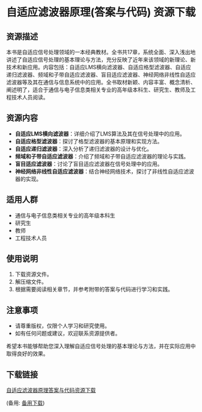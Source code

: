 # 自适应滤波器原理(答案与代码) 资源下载

## 资源描述

本书是自适应信号处理领域的一本经典教材。全书共17章，系统全面、深入浅出地讲述了自适应信号处理的基本理论与方法，充分反映了近年来该领域的新理论、新技术和新应用。内容包括：自适应LMS横向滤波器、自适应格型滤波器、自适应递归滤波器、频域和子带自适应滤波器、盲目适应滤波器、神经网络非线性自适应滤波器等及其在通信与信息系统中的应用。全书取材新颖、内容丰富、概念清析、阐述明了，适合于通信与电子信息类相关专业的高年级本科生、研究生、教师及工程技术人员阅读。

## 资源内容

- **自适应LMS横向滤波器**：详细介绍了LMS算法及其在信号处理中的应用。
- **自适应格型滤波器**：探讨了格型滤波器的基本原理和实现方法。
- **自适应递归滤波器**：深入分析了递归滤波器的设计与优化。
- **频域和子带自适应滤波器**：介绍了频域和子带自适应滤波器的理论与实践。
- **盲目适应滤波器**：讨论了盲目适应滤波器在信号处理中的应用。
- **神经网络非线性自适应滤波器**：结合神经网络技术，探讨了非线性自适应滤波器的实现。

## 适用人群

- 通信与电子信息类相关专业的高年级本科生
- 研究生
- 教师
- 工程技术人员

## 使用说明

1. 下载资源文件。
2. 解压缩文件。
3. 根据需要阅读相关章节，并参考附带的答案与代码进行学习和实践。

## 注意事项

- 请尊重版权，仅限个人学习和研究使用。
- 如有任何问题或建议，欢迎联系资源提供者。

希望本书能够帮助您深入理解自适应信号处理的基本理论与方法，并在实际应用中取得良好的效果。

## 下载链接
[自适应滤波器原理答案与代码资源下载](https://pan.quark.cn/s/9cd9dea86756) 

(备用: [备用下载](https://pan.baidu.com/s/1KtdB187k0EwLqdgu_s4YGQ?pwd=pgob))
